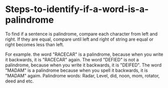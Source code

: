# Steps-to-identify-if-a-word-is-a-palindrome


To find if a sentence is palindrome, compare each character from left and right. If they are equal, compare until left and right of string are equal or right becomes less than left.

For example. the word "RACECAR" is a palindrome, because when you write it backwards, it is "RACECAR" again. 
The word "DEFIED" is not a palindrome, because when you write it backwards, it is "DEIFED". 
The word "MADAM" is a palindrome because when you spell it backwards, it is "MADAM" agaim.
Palindrome words: Radar, Level, did, noon, mom, rotator, deed and etc. 

